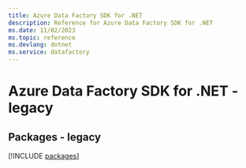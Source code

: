 ```yaml
---
title: Azure Data Factory SDK for .NET
description: Reference for Azure Data Factory SDK for .NET
ms.date: 11/02/2023
ms.topic: reference
ms.devlang: dotnet
ms.service: datafactory
---
```

# Azure Data Factory SDK for .NET - legacy
## Packages - legacy
[!INCLUDE [packages](data-factory-index.md)]